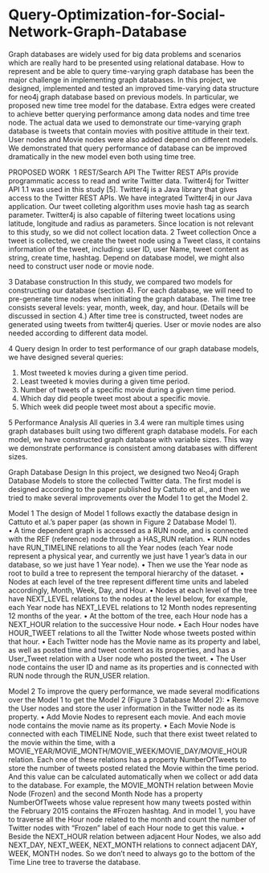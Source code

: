 # Query-Optimization-for-Social-Network-Graph-Database
Graph databases are widely used for big data problems and scenarios which are really hard to be presented using relational database. How to represent and be able to query time-varying graph database has been the major challenge in implementing graph databases. In this project, we designed, implemented and tested an improved time-varying data structure for neo4j graph database based on previous models. In particular, we proposed new time tree model for the database. Extra edges were created to achieve better querying performance among data nodes and time tree node. The actual data we used to demonstrate our time-varying graph database is tweets that contain movies with positive attitude in their text. User nodes and Movie nodes were also added depend on different models. We demonstrated that query performance of database can be improved dramatically in the new model even both using time tree.

PROPOSED WORK 
1	REST/Search API
The Twitter REST APIs provide programmatic access to read and write Twitter data. Twitter4j for Twitter API 1.1 was used in this study [5]. Twitter4j is a Java library that gives access to the Twitter REST APIs. We have integrated Twitter4j in our Java application. Our tweet colleting algorithm uses movie hash tag as search parameter. Twitter4j is also capable of filtering tweet locations using latitude, longitude and radius as parameters. Since location is not relevant to this study, so we did not collect location data.
2	Tweet collection
Once a tweet is collected, we create the tweet node using a Tweet class, it contains information of the tweet, including: user ID, user Name, tweet content as string, create time, hashtag. Depend on database model, we might also need to construct user node or movie node.

3	Database construction
In this study, we compared two models for constructing our database (section 4). For each database, we will need to pre-generate time nodes when initiating the graph database. The time tree consists several levels: year, month, week, day, and hour. (Details will be discussed in section 4.)
After time tree is constructed, tweet nodes are generated using tweets from twitter4j queries. User or movie nodes are also needed according to different data model.

4	Query design
In order to test performance of our graph database models, we have designed several queries:
1.	Most tweeted k movies during a given time period.
2.	Least tweeted k movies during a given time period.
3.	Number of tweets of a specific movie during a given time period.
4.	Which day did people tweet most about a specific movie.
5.	Which week did people tweet  most about a specific movie.

5	Performance Analysis
All queries in 3.4 were ran multiple times using graph databases built using two different graph database models. For each model, we have constructed graph database with variable sizes. This way we demonstrate performance is consistent among databases with different sizes.

Graph Database Design
In this project, we designed two Neo4j Graph Database Models to store the collected Twitter data. The first model is designed according to the paper published by Cattuto et al., and then we tried to make several improvements over the Model 1 to get the Model 2.

Model 1
The design of Model 1 follows exactly the database design in Cattuto et al.’s paper paper (as shown in Figure 2 Database Model 1).  
•	A time dependent graph is accessed as a RUN node, and is connected with the REF (reference) node through a HAS_RUN relation.
•	RUN nodes have RUN_TIMELINE relations to all the Year nodes (each Year node represent a physical year, and currently we just have 1 year’s data in our database, so we just have 1 Year node).
•	Then we use the Year node as root to build a tree to represent the temporal hierarchy of the dataset.
•	Nodes at each level of the tree represent different time units and labeled accordingly, Month, Week, Day, and Hour.
•	Nodes at each level of the tree have NEXT_LEVEL relations to the nodes at the level below, for example, each Year node has NEXT_LEVEL relations to 12 Month nodes representing 12 months of the year.
•	At the bottom of the tree, each Hour node has a NEXT_HOUR relation to the successive Hour node. 
•	Each Hour nodes have HOUR_TWEET relations to all the Twitter Node whose tweets posted within that hour.
•	Each Twitter node has the Movie name as its property and label, as well as posted time and tweet content as its properties, and has a User_Tweet relation with a User node who posted the tweet.
•	The User node contains the user ID and name as its properties and is connected with RUN node through the RUN_USER relation.


Model 2
To improve the query performance, we made several modifications over the Model 1 to get the Model 2 (Figure 3 Database Model 2):
•	Remove the User nodes and store the user information in the Twitter node as its property.
•	Add Movie Nodes to represent each movie. And each movie node contains the movie name as its property.
•	Each Movie Node is connected with each TIMELINE Node, such that there exist tweet related to the movie within the time, with a MOVIE_YEAR/MOVIE_MONTH/MOVIE_WEEK/MOVIE_DAY/MOVIE_HOUR relation. Each one of these relations has a property NumberOfTweets to store the number of tweets posted related the Movie within the time period. And this value can be calculated automatically when we collect or add data to the database. For example, the MOVIE_MONTH relation between Movie Node (Frozen) and the second Month Node has a property NumberOfTweets whose value represent how many tweets posted within the February 2015 contains the #Frozen hashtag. And in model 1, you have to traverse all the Hour node related to the month and count the number of Twitter nodes with “Frozen” label of each Hour node to get this value.
•	Beside the NEXT_HOUR relation between adjacent Hour Nodes, we also add NEXT_DAY, NEXT_WEEK, NEXT_MONTH relations to connect adjacent DAY, WEEK, MONTH nodes. So we don’t need to always go to the bottom of the Time Line tree to traverse the database.
